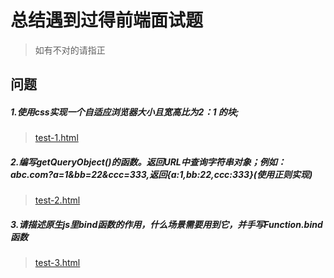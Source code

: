 # 总结遇到过得前端面试题
> 如有不对的请指正

## 问题

##### 1.使用css实现一个自适应浏览器大小且宽高比为2：1 的块; 
  > [test-1.html](https://github.com/dai1254473705/interview-questions/blob/master/views/test-1.html)
##### 2.编写getQueryObject()的函数。返回URL中查询字符串对象；例如：abc.com?a=1&bb=22&ccc=333,返回{a:1,bb:22,ccc:333}(使用正则实现)
  > [test-2.html](https://github.com/dai1254473705/interview-questions/blob/master/views/test-2.html)
##### 3.请描述原生js里bind函数的作用，什么场景需要用到它，并手写Function.bind函数
  > [test-3.html](https://github.com/dai1254473705/interview-questions/blob/master/views/test-3.html)

